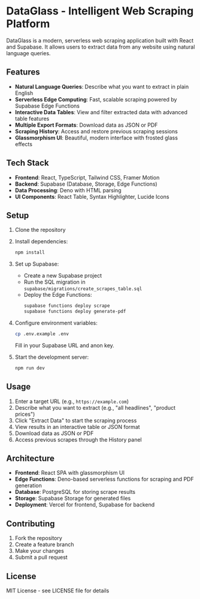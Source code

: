 # DataGlass - Intelligent Web Scraping Platform

DataGlass is a modern, serverless web scraping application built with React and Supabase. It allows users to extract data from any website using natural language queries.

## Features

- **Natural Language Queries**: Describe what you want to extract in plain English
- **Serverless Edge Computing**: Fast, scalable scraping powered by Supabase Edge Functions
- **Interactive Data Tables**: View and filter extracted data with advanced table features
- **Multiple Export Formats**: Download data as JSON or PDF
- **Scraping History**: Access and restore previous scraping sessions
- **Glassmorphism UI**: Beautiful, modern interface with frosted glass effects

## Tech Stack

- **Frontend**: React, TypeScript, Tailwind CSS, Framer Motion
- **Backend**: Supabase (Database, Storage, Edge Functions)
- **Data Processing**: Deno with HTML parsing
- **UI Components**: React Table, Syntax Highlighter, Lucide Icons

## Setup

1. Clone the repository
2. Install dependencies:
   ```bash
   npm install
   ```

3. Set up Supabase:
   - Create a new Supabase project
   - Run the SQL migration in `supabase/migrations/create_scrapes_table.sql`
   - Deploy the Edge Functions:
     ```bash
     supabase functions deploy scrape
     supabase functions deploy generate-pdf
     ```

4. Configure environment variables:
   ```bash
   cp .env.example .env
   ```
   Fill in your Supabase URL and anon key.

5. Start the development server:
   ```bash
   npm run dev
   ```

## Usage

1. Enter a target URL (e.g., `https://example.com`)
2. Describe what you want to extract (e.g., "all headlines", "product prices")
3. Click "Extract Data" to start the scraping process
4. View results in an interactive table or JSON format
5. Download data as JSON or PDF
6. Access previous scrapes through the History panel

## Architecture

- **Frontend**: React SPA with glassmorphism UI
- **Edge Functions**: Deno-based serverless functions for scraping and PDF generation
- **Database**: PostgreSQL for storing scrape results
- **Storage**: Supabase Storage for generated files
- **Deployment**: Vercel for frontend, Supabase for backend

## Contributing

1. Fork the repository
2. Create a feature branch
3. Make your changes
4. Submit a pull request

## License

MIT License - see LICENSE file for details
